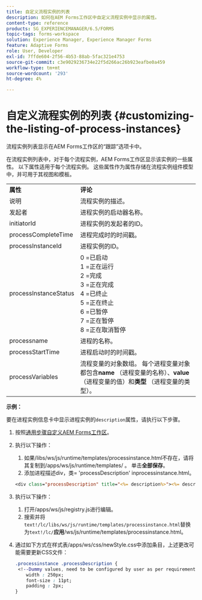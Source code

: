 ```yaml
---
title: 自定义流程实例的列表
description: 如何在AEM Forms工作区中自定义流程实例中显示的属性。
content-type: reference
products: SG_EXPERIENCEMANAGER/6.5/FORMS
topic-tags: forms-workspace
solution: Experience Manager, Experience Manager Forms
feature: Adaptive Forms
role: User, Developer
exl-id: 7ffde604-2f56-4b53-88ab-5fac321e4753
source-git-commit: c3e9029236734e22f5d266ac26b923eafbe0a459
workflow-type: tm+mt
source-wordcount: '293'
ht-degree: 4%

---
```


# 自定义流程实例的列表 {#customizing-the-listing-of-process-instances}

流程实例列表显示在AEM Forms工作区的“跟踪”选项卡中。

在流程实例列表中，对于每个流程实例，AEM Forms工作区显示该实例的一些属性。 以下属性适用于每个流程实例。 这些属性作为属性存储在流程实例组件模型中，并可用于其视图和模板。

<table>
 <tbody>
  <tr>
   <td><strong>属性</strong></td>
   <td><strong>评论</strong></td>
  </tr>
  <tr>
   <td>说明</td>
   <td>流程实例的描述。</td>
  </tr>
  <tr>
   <td>发起者</td>
   <td>进程实例的启动器名称。</td>
  </tr>
  <tr>
   <td>initiatorId</td>
   <td>进程实例的发起者的ID。</td>
  </tr>
  <tr>
   <td>processCompleteTime</td>
   <td>进程完成时的时间戳。</td>
  </tr>
  <tr>
   <td>processInstanceId</td>
   <td>进程实例的ID。</td>
  </tr>
  <tr>
   <td>processInstanceStatus</td>
   <td>0 =已启动<br /> 1 =正在运行<br /> 2 =完成<br /> 3 =正在完成<br /> 4 =已终止<br /> 5 =正在终止<br /> 6 =已暂停<br /> 7 =正在暂停<br /> 8 =正在取消暂停</td>
  </tr>
  <tr>
   <td>processname</td>
   <td>进程的名称。</td>
  </tr>
  <tr>
   <td>processStartTime</td>
   <td>进程启动时的时间戳。</td>
  </tr>
  <tr>
   <td>processVariables</td>
   <td>流程变量的对象数组。 每个进程变量对象都包含<strong>name</strong> （进程变量的名称）、<strong>value</strong> （进程变量的值）和<strong>类型</strong> （进程变量的类型）。</td>
  </tr>
 </tbody>
</table>

**示例：**

要在进程实例信息卡中显示进程实例的`description`属性，请执行以下步骤。

1. 按照[通用步骤自定义AEM Forms工作区](/help/forms/using/generic-steps-html-workspace-customization.md)。
1. 执行以下操作：

   1. 如果/libs/ws/js/runtime/templates/processinstance.html不存在，请将其复制到/apps/ws/js/runtime/templates/ 。 单击&#x200B;**全部保存**。
   1. 添加进程描述div，类= &#39;processDescription&#39; inprocessinstance.html。

   ```jsp
   <div class="processDescription" title="<%= description%>"><%= description%></div>
   ```

1. 执行以下操作：

   1. 打开/apps/ws/js/registry.js进行编辑。
   1. 搜索并将`text!/lc/libs/ws/js/runtime/templates/processinstance.html`替换为&#x200B;`text!/lc/`**应用**/ws/js/runtime/templates/processinstance.html。

1. 通过如下方式在样式表/apps/ws/css/newStyle.css中添加条目，上述更改可能需要更新CSS文件：

   ```css
   .processinstance .processDescription {
    <!--Dummy values, need to be configured by user as per requirement and user can add or delete any property depending upon requirement-->
       width : 250px;
       font-size : 11pt;
       padding : 2px;
   }
   ```
